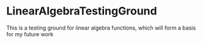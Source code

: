 # LinearAlgebraTestingGround
This is a testing ground for linear algebra functions, which will form a basis for my future work
